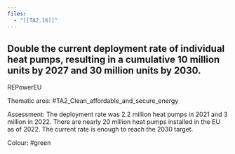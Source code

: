 ```yaml
---
files:
  - "[[TA2.16]]"
---
```

## Double the current deployment rate of individual heat pumps, resulting in a cumulative 10 million units by 2027 and 30 million units by 2030.
REPowerEU

Thematic area: #TA2_Clean_affordable_and_secure_energy

Assessment: The deployment rate was 2.2 million heat pumps in 2021 and 3 million in 2022. There are nearly 20 million heat pumps installed in the EU as of 2022. The current rate is enough to reach the 2030 target.

Colour: #green